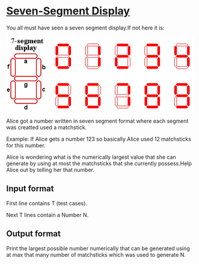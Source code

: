 # [Seven-Segment Display][link]

You all must have seen a seven segment display.If not here it is:

![Seven-Segment Display](./7-segment-display.gif)

Alice got a number written in seven segment format where each segment was creatted used a matchstick.

Example: If Alice gets a number 123 so basically Alice used 12 matchsticks for this number.

Alice is wondering what is the numerically largest value that she can generate by using at most the matchsticks that she currently possess.Help Alice out by telling her that number.

## Input format

First line contains T (test cases).

Next T lines contain a Number N.

## Output format

Print the largest possible number numerically that can be generated using at max that many number of matchsticks which was used to generate N.

[link]: https://www.hackerearth.com/practice/basic-programming/input-output/basics-of-input-output/practice-problems/algorithm/seven-segment-display-nov-easy-e7f87ce0/
